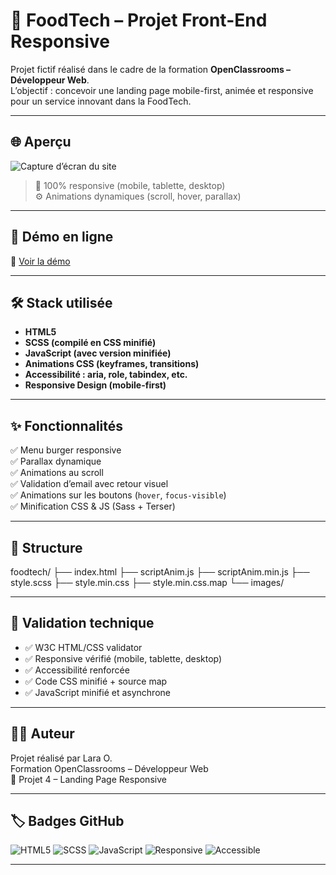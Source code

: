 # 🥗 FoodTech – Projet Front-End Responsive

Projet fictif réalisé dans le cadre de la formation **OpenClassrooms – Développeur Web**.  
L’objectif : concevoir une landing page mobile-first, animée et responsive pour un service innovant dans la FoodTech.

---

## 🌐 Aperçu

![Capture d’écran du site](images/demo-foodtech.png) <!-- À remplacer par une vraie image -->
> 📱 100% responsive (mobile, tablette, desktop)  
> ⚙️ Animations dynamiques (scroll, hover, parallax)

---

## 🚀 Démo en ligne

🔗 [Voir la démo](https://ton-lien-netlify-ou-github-pages.com)

---

## 🛠️ Stack utilisée

- **HTML5**
- **SCSS (compilé en CSS minifié)**
- **JavaScript (avec version minifiée)**
- **Animations CSS (keyframes, transitions)**
- **Accessibilité : aria, role, tabindex, etc.**
- **Responsive Design (mobile-first)**

---

## ✨ Fonctionnalités

✅ Menu burger responsive  
✅ Parallax dynamique  
✅ Animations au scroll  
✅ Validation d’email avec retour visuel  
✅ Animations sur les boutons (`hover`, `focus-visible`)  
✅ Minification CSS & JS (Sass + Terser)

---

## 📁 Structure

foodtech/ ├── index.html ├── scriptAnim.js ├── scriptAnim.min.js ├── style.scss ├── style.min.css ├── style.min.css.map └── images/

---

## 🧪 Validation technique

- ✅ W3C HTML/CSS validator
- ✅ Responsive vérifié (mobile, tablette, desktop)
- ✅ Accessibilité renforcée
- ✅ Code CSS minifié + source map
- ✅ JavaScript minifié et asynchrone

---

## 👩‍💻 Auteur

Projet réalisé par Lara O.  
Formation OpenClassrooms – Développeur Web  
📆 Projet 4 – Landing Page Responsive

---

## 🏷️ Badges GitHub

![HTML5](https://img.shields.io/badge/HTML5-E34F26?style=flat-square&logo=html5&logoColor=white)
![SCSS](https://img.shields.io/badge/SCSS-CC6699?style=flat-square&logo=sass&logoColor=white)
![JavaScript](https://img.shields.io/badge/JS-F7DF1E?style=flat-square&logo=javascript&logoColor=black)
![Responsive](https://img.shields.io/badge/Responsive%20Design-%2300C7B7?style=flat-square)
![Accessible](https://img.shields.io/badge/Accessibilit%C3%A9-AA-blue?style=flat-square)

---
